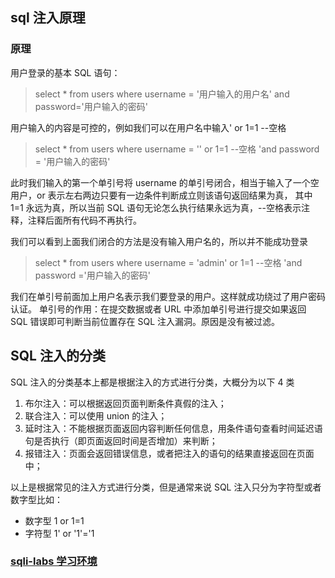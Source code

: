 ## sql 注入原理

### 原理
用户登录的基本 SQL 语句：
> select * from users where username = '用户输入的用户名' and password='用户输入的密码'

用户输入的内容是可控的，例如我们可以在用户名中输入' or 1=1 --空格
> select * from users where username = '' or 1=1 --空格 'and password = '用户输入的密码'

此时我们输入的第一个单引号将 username 的单引号闭合，相当于输入了一个空用户，or 表示左右两边只要有一边条件判断成立则该语句返回结果为真，
其中 1=1 永远为真，所以当前 SQL 语句无论怎么执行结果永远为真，--空格表示注释，注释后面所有代码不再执行。   

我们可以看到上面我们闭合的方法是没有输入用户名的，所以并不能成功登录
> select * from users where username = 'admin' or 1=1 --空格 'and password ='用户输入的密码'

我们在单引号前面加上用户名表示我们要登录的用户。这样就成功绕过了用户密码认证。
单引号的作用：在提交数据或者 URL 中添加单引号进行提交如果返回 SQL 错误即可判断当前位置存在 SQL 注入漏洞。原因是没有被过滤。

##  SQL 注入的分类
SQL 注入的分类基本上都是根据注入的方式进行分类，大概分为以下 4 类
1. 布尔注入：可以根据返回页面判断条件真假的注入；
2. 联合注入：可以使用 union 的注入；
3. 延时注入：不能根据页面返回内容判断任何信息，用条件语句查看时间延迟语句是否执行（即页面返回时间是否增加）来判断；
4. 报错注入：页面会返回错误信息，或者把注入的语句的结果直接返回在页面中；

以上是根据常见的注入方式进行分类，但是通常来说 SQL 注入只分为字符型或者数字型比如：
- 数字型 1 or 1=1
- 字符型 1' or '1'='1

### [sqli-labs 学习环境](https://github.com/Audi-1/sqli-lab)
